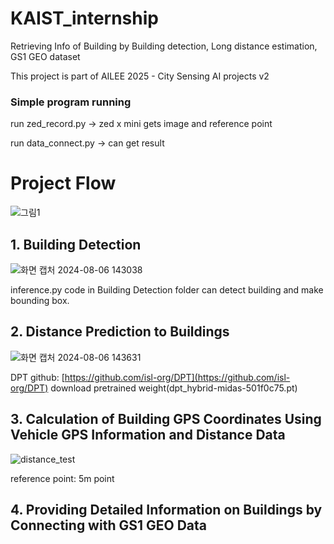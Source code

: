 # KAIST_internship
Retrieving Info of Building by Building detection, Long distance estimation, GS1 GEO dataset

This project is part of AILEE 2025 - City Sensing AI projects v2

### Simple program running
run zed_record.py -> zed x mini gets image and reference point

run data_connect.py -> can get result

# Project Flow

![그림1](https://github.com/user-attachments/assets/e88dbe8b-729d-4813-aadc-83634a538970)


## 1. Building Detection
![화면 캡처 2024-08-06 143038](https://github.com/user-attachments/assets/1a64bdeb-996a-4b28-a091-2dae6ff42c32)

inference.py code in Building Detection folder can detect building and make bounding box. 

## 2. Distance Prediction to Buildings
![화면 캡처 2024-08-06 143631](https://github.com/user-attachments/assets/d55c6042-27ee-4349-9f28-7f670fc149b0)

DPT github: [https://github.com/isl-org/DPT](https://github.com/isl-org/DPT)
download pretrained weight(dpt_hybrid-midas-501f0c75.pt)

## 3. Calculation of Building GPS Coordinates Using Vehicle GPS Information and Distance Data

![distance_test](https://github.com/user-attachments/assets/2aae5f23-622a-49fb-99cc-2c7be4d896b6)

reference point: 5m point

## 4. Providing Detailed Information on Buildings by Connecting with GS1 GEO Data



